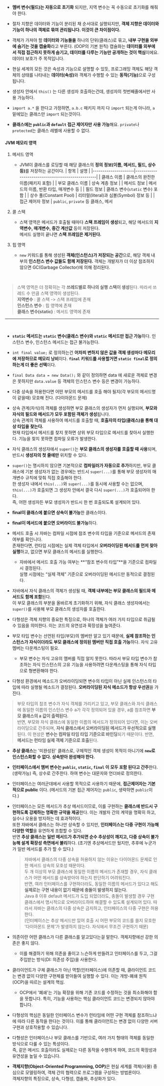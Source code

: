- **멤버 변수(필드)는 자동으로 초기화** 되지만, 지역 변수는 꼭 수동으로 초기화를 해줘야 한다.

- 절차 지향은 데이터와 기능이 분리된 채 순서대로 실행되지만, **객체 지향은 데이터와 기능이 하나의 객체로 묶여 관리됩니다. 이것이 큰 차이점이다.**

- 객체가 가져야 할 **데이터와 기능들을** 하나의 단위(클래스)로 묶고, **내부 구현을 외부에 숨기는 것을 캡슐화**라고 부른다. (OOP의 기본 원칙)
  캡슐화는 **데이터를 외부에서 직접 접근하지 못하게 숨기고, 데이터를 다루는 기능만 공개하는 것이 핵심**이에요. 데이터 보호가 주 목적입니다.

- 현실 세계의 모든 것은 속성과 기능으로 설명할 수 있듯, 프로그래밍 객체도 해당 객체의 상태를 나타내는 <strong>데이터(속성)</strong>와 객체가 수행할 수 있는 <strong>동작(기능)</strong>으로 구성됩니다.

- 생성자 안에서 `this()` 는 다른 생성자 호출하는건데, 생성자의 첫번째줄에서만 사용 가능하다.

- `import a.*` 을 한다고 가정하면, `a.b.c` 패키지 까지 다 `import` 되는게 아니라, `a` 밑에있는 클래스만 `import` 되는것이다.

- **클래스에는 `public`과 `default` 접근 제어자만 사용 가능**해요. `private`나 `protected`는 클래스 레벨에 사용할 수 없다.

#### JVM 메모리 영역

1.  메서드 영역

    - JVM이 클래스를 로딩할 때 해당 클래스의 <strong>정의 정보(이름, 메서드, 필드, 상수 등)</strong>를 저장하는 공간이다.
      | 항목 | 설명 |
      |---------------------|--------------------------------------------------|
      | 클래스 이름 | 클래스의 완전한 이름(패키지 포함) |
      | 부모 클래스 이름 | 상속 계층 정보 |
      | 메서드 정보 | 메서드의 이름, 반환 타입, 매개변수 등 |
      | 필드 정보 | 클래스 변수(`static` 변수) 포함 |
      | 상수 풀(Constant Pool) | 리터럴(literal)과 심볼(Symbol) 정보 등 |
      | 접근 제어자 정보 | `public`, `private` 등 클래스, 메서

2.  콜 스택

    - 스택 영역은 메서드가 호출될 때마다 <strong>스택 프레임이 생성</strong>되고, 해당 메서드의 <strong>지역변수, 매개변수, 중간 계산값</strong> 등이 저장된다.  
      메서드 실행이 끝나면 <strong>스택 프레임은 제거된다.</strong>

3.  힙 영역
    - `new` 키워드를 통해 생성된 <strong>객체(인스턴스)가 저장되는 공간</strong>으로, 해당 객체 내부의 <strong>인스턴스 변수 값들도 함께 저장된다.</strong>
      객체는 개발자가 더 이상 참조하지 않으면 GC(Garbage Collector)에 의해 정리된다.

<br>

> 스택 영역은 더 정확히는 각 **쓰레드별로 하나의 실행 스택이 생성**된다. 따라서 쓰레드 수 만큼 스택 영역이 생성된다.  
> **지역변수** : 콜 스텍 -> 스택 프레임에 존재  
> **인스턴스 변수** : 힙 영역에 존재  
> **클래스 변수(static)** : 메서드 영역에 존재

---

<br>

- **`static` 메서드는 `static` 변수(클래스 변수)와 `static` 메서드만 접근 가능**하다. 인스턴스 변수, 인스턴스 메서드는 접근 불가능한다.

- `int final value;` 로 정의하는건 **어차피 변하지 않은 값을 객체 생성마다 메모리에 저장하므로 메모리 낭비**이다. **`final` 키워드를 사용할거면 `static final`로 정의하는게 더 좋은 선택**이다.

- `final Data data = new Data();` 와 같이 정의하면 data 에 새로운 객체로 변경은 못하지만 `data.value` 등 객체의 인스턴스 변수 등은 변경이 가능하다.

- 다중 상속을 허용한다면 어떤 부모의 메서드를 호출 해야 될지(각 부모의 메서드명이 같을때) 모호해 진다. (다이아몬드 문제)

- 상속 관계(자식)의 객체를 생성하면 부모 클래스의 생성자가 먼저 실행되며, **부모와 자식의 필드와 메서드가 모두 포함된 객체가 생성**됩니다.  
  상속 관계의 객체를 사용하여 메서드를 호출할 때, **호출자의 타입(클래스)을 통해 대상 타입을 찾는다.**  
  현재 타입에서 메서드를 찾지 못하면 상위 부모 타입으로 메서드를 찾아서 실행한다. 기능을 찾지 못하면 컴파일 오류가 발생한다.

- 자식 클래스의 생성자에서 `super()`는 **부모 클래스의 생성자를 호출할 때 사용**되며, 반드시 **생성자의 첫 줄에만** 위치할 수 있다.

- `super()`는 명시하지 않으면 기본적으로 **컴파일러가 자동으로 추가**하지만, 부모 클래스에 기본 생성자가 없는 경우에는 반드시 `super(...)`를 통해 부모 생성자의 매개변수 규칙에 맞춰 직접 호출해야 한다.  
  한 생성자 내에서 `this(...)`와 `super(...)`를 동시에 사용할 수는 없으며, `this(...)`가 호출되면 그 생성자 안에서 결국 다시 `super(...)`가 호출되어야 한다.  
   즉, 어떤 생성자든 부모 생성자가 반드시 한 번 호출되도록 설계되어 있다.

- **final이 클래스에 붙으면 상속이 불가능**한 클래스이다.

- **final이 메서드에 붙으면 오버라이드 불가능**하다.

- 메서드 호출 시 자바는 컴파일 시점에 참조 변수의 타입을 기준으로 메서드의 존재 여부를 확인니다.  
  존재한다면, 런타임 시점에는 실제 객체 타입에서 **오버라이딩된 메서드를 먼저 찾아 실행**하고, 없으면 부모 클래스의 메서드를 실행한다.

  - 자바에서 메서드 호출 가능 여부는 **“참조 변수의 타입”**을 기준으로 컴파일 시 결정된다.  
    실행 시점에는 “실제 객체” 기준으로 오버라이딩된 메서드만 동적으로 결정된다.

- 자바에서 자식 클래스의 객체가 생성될 때, **객체 내부에는 부모 클래스의 필드와 메서드도 함께 포함**된다.  
  이 부모 클래스의 부분을 올바르게 초기화하기 위해, 자식 클래스 생성자에서는 `super()`를 사용해 부모 클래스의 생성자를 호출한다.

- 다형성은 객체 지향의 중요한 특징으로, 하나의 객체가 여러 가지 타입으로 취급될 수 있음을 의미한다. 이는 코드의 유연성과 확장성을 높여준다.

- 부모 타입 변수는 선언된 타입(부모)의 멤버만 알고 있기 때문에, **실제 참조하는 인스턴스가 자식이더라도 부모 클래스에 정의된 멤버만 직접 호출 가능**하다. 자식 고유 멤버는 다운캐스팅이 필요.

  - 부모 변수는 자식 고유의 멤버를 직접 알지 못한다. 따라서 부모 타입 변수가 참조하는 자식 인스턴스의 고유 기능을 사용하려면 다운캐스팅을 통해 자식 타입으로 형변환해야 한다.

- 다형성 환경에서 메소드가 오버라이딩되면 변수의 타입이 아닌 실제 인스턴스의 타입에 따라 실행될 메소드가 결정된다. **오버라이딩된 자식 메소드가 항상 우선권**을 가진다.

> 부모 타입의 참조 변수가 자식 객체를 가리키고 있고, 부모 클래스와 자식 클래스에 동일한 이름의 인스턴스 변수 a가 각각 정의되어 있을 경우, a를 참조하면 **부모 클래스의 a 값이 출력된다.**  
> 반면, 부모와 자식 클래스에 동일한 이름의 메서드가 정의되어 있다면, 이는 오버라이딩으로 간주되며, **자식 클래스에서 오버라이딩된 메서드가 우선적으로 실행**된다.
> 이 현상은 **변수는 컴파일 타임 타입 기준으로 바인딩**되기 때문이다.
> 반면, **메서드는 런타임 실제 객체 기준으로 호출**된다.

- **추상 클래스**는 '미완성된' 클래스로, 구체적인 객체 생성이 목적이 아니기에 **`new`로 인스턴스화할 수 없다. 상속받아 완성해야 한다.**

- **인터페이스에서 멤버 변수는 `public`, `static`, `final` 이 모두 포함 된다고 간주**한다.(생략가능) 즉, 상수로 간주한다. 하여 변수는 대문자와 언더바로 정의한다.

- 인터페이스는 여러군데에서 사용할 목적으로 사용하기 때문에, **접근제어자는 기본적으로 public** 이다. (메서드의 기본 접근 제어자는 `public`, 생략하면 `public`이다.)

- 인터페이스는 모든 메서드가 추상 메서드이므로, 이를 구현하는 **클래스에 반드시 구현하도록 강제하는 명확한 규약을 제공**한다. 이는 개발자 간의 계약을 명확히 하고, 실수나 오용을 방지하는 데 효과적이다.  
  또한 자바에서 클래스는 하나만 상속할 수 있지만, **인터페이스는 다중 구현이 가능해 다양한 역할**을 유연하게 조합할 수 있다.  
  반면 **추상 클래스는 일반 메서드가 추가되면 순수 추상성이 깨지고, 다중 상속이 불가능해 설계 확장성 측면에서 불리**하다. (초기엔 추상메서드만 뒀지만, 추후에 누군가가 일반 메서드를 추가 할 수 있다.)

  > 자바에서 클래스의 다중 상속을 허용하지 않는 이유는 다이아몬드 문제로 인한 메서드 상속의 모호성 때문이다.  
  > 두 개 이상의 부모 클래스에 동일한 이름의 메서드가 존재할 경우, 자식 클래스가 어떤 메서드를 상속받아야 하는지 판단하기 어려워진다.  
  > 반면, 여러 인터페이스를 구현하더라도, 동일한 이름의 메서드가 있다고 해도 **실제로는 구현 내용이 없기 때문에 충돌이 발생하지 않는다.**  
  > Java 8 이후 default 메서드가 도입 되었더라도, 충돌이 발생할 경우 구현 클래스에서 명시적으로 오버라이드하여 해결할 수 있도록 설계되어 있다. 따라서 자바는 클래스의 다중 상속은 금지하고, 인터페이스의 다중 구현은 허용한다.  
  > (인터페이스는 추상 메서드만 있어 호출 시 어떤 부모의 코드를 쓸지 모호한 '다이아몬드 문제'가 발생하지 않는다. 자식에서 무조건 구현하기 때문)

- 의존이란 어떤 클래스가 다른 클래스를 알고있다는걸 말한다. 객체지향에선 강한 의존은 좋지 않다.

  - 이를 해결하기 위해 의존을 줄이고 느슨하게 만들려고 인터페이스를 두고, 그걸 주입받는 방식(DI: 의존성 주입)을 사용한다.

- 클라이언트가 구체 클래스가 아닌 역할(인터페이스)에 의존할 때, 클라이언트 코드는 변경 없이 다양한 구현체를 받아들여 실행할 수 있다. 이는 개방-폐쇄 원칙(OCP)을 따르는 설계의 핵심.

  - OCP에서 '폐쇄'는 기능 확장을 위해 기존 코드를 수정하는 것을 최소화해야 함을 뜻합니다. 특히, 기능을 사용하는 핵심 클라이언트 코드는 변경되지 않아야 합니다.

- 다형성의 핵심은 동일한 인터페이스 변수가 런타임에 어떤 구현 객체를 참조하느냐에 따라 다른 동작을 한다는 것이다. 이를 통해 클라이언트는 변경 없이 다양한 서버 구현과 상호작용할 수 있습니다.

- 다형성은 인터페이스나 부모 클래스를 기반으로, 여러 가지 형태의 객체를 동일한 방식으로 다룰 수 있는 특성이다.  
  즉, 같은 메서드 호출이라도 실제로는 다른 동작을 수행하게 하여, 코드의 확장성과 유연성을 높일 수 있습니다.

- <strong>객체지향(Object-Oriented Programming, OOP)</strong>은 현실 세계를 객체(사물) 중심으로 모델링하여, 객체 간의 협력으로 프로그램을 구성하는 방법론이다.  
  객체지향의 특징으로, 상속, 다형성, 캡슐화, 추상화가 있다.

